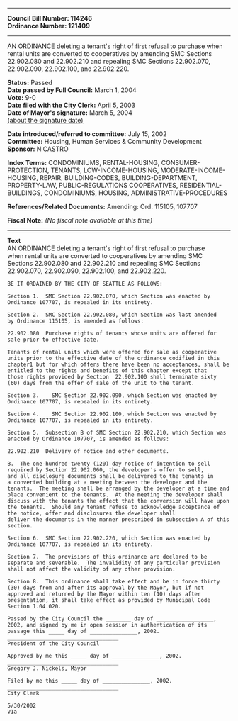 * * * * *  
  
**Council Bill Number: [](#h0)[](#h2)114246**   
**Ordinance Number: 121409**  
  
* * * * *  
  
AN ORDINANCE deleting a tenant's right of first refusal to purchase when rental units are converted to cooperatives by amending SMC Sections 22.902.080 and 22.902.210 and repealing SMC Sections 22.902.070, 22.902.090, 22.902.100, and 22.902.220.  
  
**Status:** Passed   
**Date passed by Full Council:** March 1, 2004   
**Vote:** 9-0   
**Date filed with the City Clerk:** April 5, 2003   
**Date of Mayor's signature:** March 5, 2004   
[(about the signature date)](/~public/approvaldate.htm)   
  
  
**Date introduced/referred to committee:** July 15, 2002   
**Committee:** Housing, Human Services & Community Development   
**Sponsor:** NICASTRO   
  
**Index Terms:** CONDOMINIUMS, RENTAL-HOUSING, CONSUMER-PROTECTION, TENANTS, LOW-INCOME-HOUSING, MODERATE-INCOME-HOUSING, REPAIR, BUILDING-CODES, BUILDING-DEPARTMENT, PROPERTY-LAW, PUBLIC-REGULATIONS COOPERATIVES, RESIDENTIAL-BUILDINGS, CONDOMINIUMS, HOUSING, ADMINISTRATIVE-PROCEDURES  
  
**References/Related Documents:** Amending: Ord. 115105, 107707  
  
**Fiscal Note:** *(No fiscal note available at this time)*  
  
* * * * *  
  
**Text**  
    AN ORDINANCE deleting a tenant's right of first refusal to purchase  
    when rental units are converted to cooperatives by amending SMC  
    Sections 22.902.080 and 22.902.210 and repealing SMC Sections  
    22.902.070, 22.902.090, 22.902.100, and 22.902.220.  
  
    BE IT ORDAINED BY THE CITY OF SEATTLE AS FOLLOWS:  
  
    Section 1.  SMC Section 22.902.070, which Section was enacted by  
    Ordinance 107707, is repealed in its entirety.  
  
    Section 2.  SMC Section 22.902.080, which Section was last amended  
    by Ordinance 115105, is amended as follows:  
  
    22.902.080  Purchase rights of tenants whose units are offered for  
    sale prior to effective date.  
  
    Tenants of rental units which were offered for sale as cooperative  
    units prior to the effective date of the ordinance codified in this  
    chapter1 but for which offers there have been no acceptances, shall be  
    entitled to the rights and benefits of this chapter except that  
    those rights provided by Section  22.902.100 shall terminate sixty  
    (60) days from the offer of sale of the unit to the tenant.  
  
    Section 3.    SMC Section 22.902.090, which Section was enacted by  
    Ordinance 107707, is repealed in its entirety.  
  
    Section 4.    SMC Section 22.902.100, which Section was enacted by  
    Ordinance 107707, is repealed in its entirety.  
  
    Section 5.  Subsection B of SMC Section 22.902.210, which Section was  
    enacted by Ordinance 107707, is amended as follows:  
  
    22.902.210  Delivery of notice and other documents.  
  
    B.  The one-hundred-twenty (120) day notice of intention to sell  
    required by Section 22.902.060, the developer's offer to sell,  
    and all disclosure documents shall be delivered to the tenants in  
    a converted building at a meeting between the developer and the  
    tenants.  The meeting shall be arranged by the developer at a time and  
    place convenient to the tenants.  At the meeting the developer shall  
    discuss with the tenants the effect that the conversion will have upon  
    the tenants.  Should any tenant refuse to acknowledge acceptance of  
    the notice, offer and disclosures the developer shall  
    deliver the documents in the manner prescribed in subsection A of this  
    section.  
  
    Section 6.  SMC Section 22.902.220, which Section was enacted by  
    Ordinance 107707, is repealed in its entirety.  
  
    Section 7.  The provisions of this ordinance are declared to be  
    separate and severable.  The invalidity of any particular provision  
    shall not affect the validity of any other provision.  
  
    Section 8.  This ordinance shall take effect and be in force thirty  
    (30) days from and after its approval by the Mayor, but if not  
    approved and returned by the Mayor within ten (10) days after  
    presentation, it shall take effect as provided by Municipal Code  
    Section 1.04.020.  
  
    Passed by the City Council the ________ day of __________________,  
    2002, and signed by me in open session in authentication of its  
    passage this _____ day of _______________, 2002.  
    ___________________________________  
    President of the City Council  
  
    Approved by me this _____ day of _______________, 2002.  
    ___________________________________  
    Gregory J. Nickels, Mayor  
  
    Filed by me this _____ day of _______________, 2002.  
    ___________________________________  
    City Clerk  
  
    5/30/2002  
    V1a  
